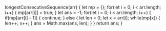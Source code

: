 longestConsecutiveSequence(arr) {
    let mp = {}; 
    for(let i = 0; i < arr.length; i++) { 
        mp[arr[i]] = true;
    }
    let ans = -1;
    for(let i = 0; i < arr.length; i++) {
        if(mp[arr[i] - 1]) {
            continue;
        } else {
            let len = 0;
            let x = arr[i];
            while(mp[x]) {
                len++;
                x++;
            }
            ans = Math.max(ans, len);
        }
    }
    return ans;
}